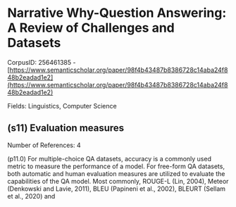 # Narrative Why-Question Answering: A Review of Challenges and Datasets

CorpusID: 256461385 - [https://www.semanticscholar.org/paper/98f4b43487b8386728c14aba24f848b2eadad1e2](https://www.semanticscholar.org/paper/98f4b43487b8386728c14aba24f848b2eadad1e2)

Fields: Linguistics, Computer Science

## (s11) Evaluation measures
Number of References: 4

(p11.0) For multiple-choice QA datasets, accuracy is a commonly used metric to measure the performance of a model. For free-form QA datasets, both automatic and human evaluation measures are utilized to evaluate the capabilities of the QA model. Most commonly, ROUGE-L (Lin, 2004), Meteor (Denkowski and Lavie, 2011), BLEU (Papineni et al., 2002), BLEURT (Sellam et al., 2020) and
